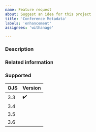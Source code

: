 ```yaml
---
name: Feature request
about: Suggest an idea for this project
title: 'Conference Metadata'
labels: 'enhancement'
assignees: 'withanage'

---
```


### Description

### Related information

### Supported

| OJS | Version |
|-----|------|
| 3.3 |  :heavy_check_mark:     |
| 3.4 |      |
| 3.5 |      |
| 3.6 |      |



